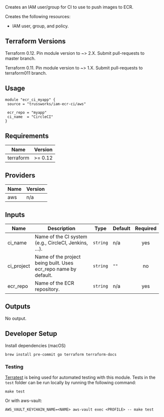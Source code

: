 Creates an IAM user/group for CI to use to push images to ECR.

Creates the following resources:

- IAM user, group, and policy.

## Terraform Versions

Terraform 0.12. Pin module version to ~> 2.X. Submit pull-requests to master branch.

Terraform 0.11. Pin module version to ~> 1.X. Submit pull-requests to terraform011 branch.

<!-- BEGINNING OF PRE-COMMIT-TERRAFORM DOCS HOOK -->

## Usage

```hcl
module "ecr_ci_myapp" {
 source = "trussworks/iam-ecr-ci/aws"

 ecr_repo = "myapp"
 ci_name  = "CircleCI"
}
```

## Requirements

| Name      | Version |
| --------- | ------- |
| terraform | >= 0.12 |

## Providers

| Name | Version |
| ---- | ------- |
| aws  | n/a     |

## Inputs

| Name       | Description                                                     | Type     | Default | Required |
| ---------- | --------------------------------------------------------------- | -------- | ------- | :------: |
| ci_name    | Name of the CI system (e.g., CircleCI, Jenkins, …).             | `string` | n/a     |   yes    |
| ci_project | Name of the project being built. Uses ecr_repo name by default. | `string` | `""`    |    no    |
| ecr_repo   | Name of the ECR repository.                                     | `string` | n/a     |   yes    |

## Outputs

No output.

<!-- END OF PRE-COMMIT-TERRAFORM DOCS HOOK -->

## Developer Setup

Install dependencies (macOS)

```shell
brew install pre-commit go terraform terraform-docs
```

### Testing

[Terratest](https://github.com/gruntwork-io/terratest) is being used for
automated testing with this module. Tests in the `test` folder can be run
locally by running the following command:

```text
make test
```

Or with aws-vault:

```text
AWS_VAULT_KEYCHAIN_NAME=<NAME> aws-vault exec <PROFILE> -- make test
```
